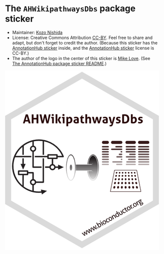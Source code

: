 # The `AHWikipathwaysDbs` package sticker

* Maintainer: [Kozo Nishida](https://github.com/kozo2)
* License: Creative Commons Attribution
[CC-BY](https://creativecommons.org/licenses/by/2.0/). Feel free to
share and adapt, but don't forget to credit the author.
(Because this sticker has the [AnnotationHub sticker](https://github.com/Bioconductor/BiocStickers/tree/master/AnnotationHub)
inside, and the [AnnotationHub sticker](https://github.com/Bioconductor/BiocStickers/tree/master/AnnotationHub) license is CC-BY.)
* The author of the logo in the center of this sticker is [Mike Love](https://github.com/mikelove).
(See [The AnnotationHub package sticker README](https://github.com/Bioconductor/BiocStickers/tree/master/AnnotationHub).)

![sticker](AHWikipathwaysDbs.png)
